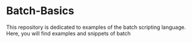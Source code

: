 # Batch-Basics
This repository is dedicated to examples of the batch scripting language. Here, you will find examples and snippets of batch
